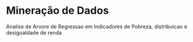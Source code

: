 # Mineração de Dados
 Analise de Arvore de Regressao em Indicadores de Pobreza, distribuicao e desigualdade de renda
